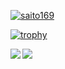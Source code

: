 [![saito169](https://img.shields.io/endpoint?url=https%3A%2F%2Fatcoder-badges.now.sh%2Fapi%2Fatcoder%2Fjson%2Fsaito169)](https://atcoder.jp/users/saito169)

[![trophy](https://github-profile-trophy.vercel.app/?username=saito169&no-bg=true&no-frame=true&theme=alduin)](https://github.com/ryo-ma/github-profile-trophy)

<a href="https://github.com/anuraghazra/github-readme-stats">
  <img align="left" src="https://github-readme-stats.vercel.app/api?username=saito169&count_private=true&show_icons=true&include_all_commits=true&theme=noctis_minimus" />
</a>
<a href="https://github.com/anuraghazra/github-readme-stats">
  <img align="left" src="https://github-readme-stats.vercel.app/api/top-langs/?username=saito169&layout=compact&theme=noctis_minimus" />
</a>
